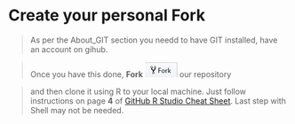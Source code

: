 # Create your personal Fork
> As per the About_GIT section you needd to have GIT installed, have an account on gihub. 

> Once you have this done, **Fork** ![](../Support/About_git_files/Fork.png) our repository

>and then clone it using R to your local machine. Just follow instructions on page **4** of [GitHub R Studio Cheat Sheet](http://www.audhalbritter.com/wp-content/uploads/2016/12/Github-%E2%80%93-R-studio-Cheat-Sheet.pdf). Last step with Shell may not be needed.
